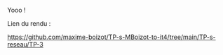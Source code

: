 Yooo !

Lien du rendu :

https://github.com/maxime-boizot/TP-s-MBoizot-to-it4/tree/main/TP-s-reseau/TP-3